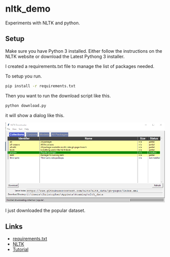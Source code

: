 # nltk_demo
Experiments with NLTK and python.

## Setup

Make sure you have Python 3 installed.
Either follow the instructions on the NLTK website or download the Latest Pythong 3 installer.

I created a requirements.txt file to manage the list of packages needed.


To setup you run.

```cmd
pip install -r requirements.txt
```

Then you want to run the download script like this.

```cmd
python download.py
```

it will show a dialog like this.

![Dialog](img/DownloadDialog.png)

I just downloaded the popular dataset.

## Links

+ [requirements.txt](https://pip.pypa.io/en/stable/user_guide/#id1)
+ [NLTK](https://www.nltk.org/)
+ [Tutorial](https://towardsdatascience.com/gentle-start-to-natural-language-processing-using-python-6e46c07addf3)
